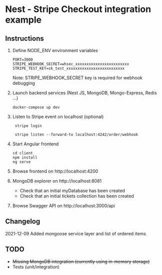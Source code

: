 # Nest - Stripe Checkout integration example

## Instructions

1. Define NODE_ENV environment variables
    ```
    PORT=3000
    STRIPE_WEBHOOK_SECRET=whsec_xxxxxxxxxxxxxxxxxxxxxxxx
    STRIPE_TEST_KEY=sk_test_xxxxxxxxxxxxxxxxxxxxxxxxxx
    ```
    Note: STRIPE_WEBHOOK_SECRET key is required for webhook debugging


2. Launch backend services (Nest JS, MongoDB, Mongo-Express, Redis ...)
    ```
    docker-compose up dev
    ````

3. Listen to Stripe event on localhost (optional)

        stripe login
    
        stripe listen --forward-to localhost:4242/order/webhook


4. Start Angular frontend
    ```
    cd client
    npm install
    ng serve
    ```

5. Browse frontend on http://localhost:4200

6. MongoDB explorer on http://localhost:8081
    - Check that an initial myDatabase has been created
    - Check that an initial tickets collection has been created


7. Browse Swagger API on http://localhost:3000/api

## Changelog

2021-12-09 Added mongoose service layer and list of ordered items

## TODO
- ~~Missing MongoDB integration (currently using in-memory storage)~~
- Tests (unit/integration)